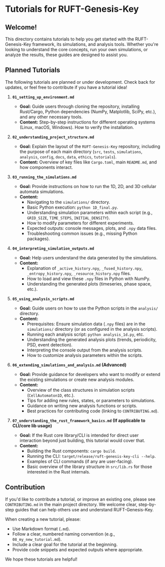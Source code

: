 # Tutorials for RUFT-Genesis-Key

## Welcome!

This directory contains tutorials to help you get started with the RUFT-Genesis-Key framework, its simulations, and analysis tools. Whether you're looking to understand the core concepts, run your own simulations, or analyze the results, these guides are designed to assist you.

## Planned Tutorials

The following tutorials are planned or under development. Check back for updates, or feel free to contribute if you have a tutorial idea!

1.  **`01_setting_up_environment.md`**
    *   **Goal:** Guide users through cloning the repository, installing Rust/Cargo, Python dependencies (NumPy, Matplotlib, SciPy, etc.), and any other necessary tools.
    *   **Content:** Step-by-step instructions for different operating systems (Linux, macOS, Windows). How to verify the installation.

2.  **`02_understanding_project_structure.md`**
    *   **Goal:** Explain the layout of the `RUFT-Genesis-Key` repository, including the purpose of each main directory (`src`, `tests`, `simulations`, `analysis`, `config`, `docs`, `data`, `ethics`, `tutorials`).
    *   **Content:** Overview of key files like `Cargo.toml`, main `README.md`, and how components interact.

3.  **`03_running_the_simulations.md`**
    *   **Goal:** Provide instructions on how to run the 1D, 2D, and 3D cellular automata simulations.
    *   **Content:**
        *   Navigating to the `simulations/` directory.
        *   Basic Python execution: `python 1D_final.py`.
        *   Understanding simulation parameters within each script (e.g., `GRID_SIZE`, `TIME_STEPS`, `INITIAL_DENSITY`).
        *   How to modify parameters for different experiments.
        *   Expected outputs: console messages, plots, and `.npy` data files.
        *   Troubleshooting common issues (e.g., missing Python packages).

4.  **`04_interpreting_simulation_outputs.md`**
    *   **Goal:** Help users understand the data generated by the simulations.
    *   **Content:**
        *   Explanation of `_active_history.npy`, `_fused_history.npy`, `_entropy_history.npy`, `_resource_history.npy` files.
        *   How to load and view these `.npy` files in Python with NumPy.
        *   Understanding the generated plots (timeseries, phase space, etc.).

5.  **`05_using_analysis_scripts.md`**
    *   **Goal:** Guide users on how to use the Python scripts in the `analysis/` directory.
    *   **Content:**
        *   Prerequisites: Ensure simulation data (`.npy` files) are in the `simulations/` directory (or as configured in the analysis scripts).
        *   Running each analysis script: `python analysis_1d.py`, etc.
        *   Understanding the generated analysis plots (trends, periodicity, PSD, event detection).
        *   Interpreting the console output from the analysis scripts.
        *   How to customize analysis parameters within the scripts.

6.  **`06_extending_simulations_and_analysis.md` (Advanced)**
    *   **Goal:** Provide guidance for developers who want to modify or extend the existing simulations or create new analysis modules.
    *   **Content:**
        *   Overview of the class structures in simulation scripts (`CellAutomaton1D`, etc.).
        *   Tips for adding new rules, states, or parameters to simulations.
        *   Guidance on writing new analysis functions or scripts.
        *   Best practices for contributing code (linking to `CONTRIBUTING.md`).

7.  **`07_understanding_the_rust_framework_basics.md` (If applicable to CLI/core lib usage)**
    *   **Goal:** If the Rust core library/CLI is intended for direct user interaction beyond just building, this tutorial would cover that.
    *   **Content:**
        *   Building the Rust components: `cargo build`.
        *   Running the CLI: `target/release/ruft-genesis-key-cli --help`.
        *   Examples of CLI commands (if any are user-facing).
        *   Basic overview of the library structure in `src/lib.rs` for those interested in the Rust internals.

## Contribution

If you'd like to contribute a tutorial, or improve an existing one, please see `CONTRIBUTING.md` in the main project directory. We welcome clear, step-by-step guides that can help others use and understand RUFT-Genesis-Key.

When creating a new tutorial, please:
*   Use Markdown format (`.md`).
*   Follow a clear, numbered naming convention (e.g., `08_my_new_tutorial.md`).
*   Include a clear goal for the tutorial at the beginning.
*   Provide code snippets and expected outputs where appropriate.

We hope these tutorials are helpful!
